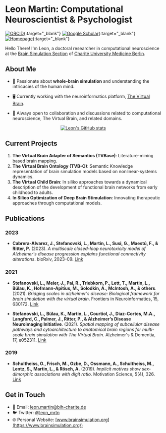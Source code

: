 # Leon Martin: Computational Neuroscientist & Psychologist
[![ORCID](https://img.shields.io/badge/ORCID-0000--0002--2599--0165-9745f5?style=flat-square.svg)](https://orcid.org/0000-0002-2599-0165){:target="_blank"}
[![Google Scholar](https://img.shields.io/badge/Google-Scholar-orange?style=flat-square.svg)](https://scholar.google.com/citations?user=u2lL5j8AAAAJ&hl=en){:target="_blank"}
[![Homepage](https://img.shields.io/badge/Visit-Homepage-blue?style=flat-square&logo=HomeAdvisor)](https://leon-k-martin.github.io/){:target="_blank"}

Hello There! I'm Leon, a doctoral researcher in computational neuroscience at the [Brain Simulation Section](https://www.brainsimulation.org) of [Charité University Medicine Berlin](https://neurologie.charite.de/en/metas/person_detail/person/address_detail/leon_martin_bsc-1/). 

## About Me

- 🧠 Passionate about **whole-brain simulation** and understanding the intricacies of the human mind.
  
- 🖥 Currently working with the neuroinformatics platform, [The Virtual Brain](https://www.thevirtualbrain.org/).
  
- 🤝 Always open to collaboration and discussions related to computational neuroscience, The Virtual Brain, and related domains.

<p align="center">
  <a href="https://github.com/anuraghazra/github-readme-stats">
    <img src="https://github-readme-stats.vercel.app/api?username=leon-k-martin" alt="Leon's GitHub stats"/>
  </a>
</p>

## Current Projects

1. **The Virtual Brain Adapter of Semantics (TVBase)**: Literature-mining based brain mapping.
2. **The Virtual Brain Ontology (TVB-O)**: Semantic Knowledge representation of brain simulation models based on nonlinear-systems dynamics.
3. **The Virtual Child Brain**: In siliko approaches towards a dynamical description of the development of functional brain networks from early childhood to adults.
4. **In Silico Optimization of Deep Brain Stimulation**: Innovating therapeutic approaches through computational models.

## Publications

### 2023

- **Cabrera-Alvarez, J., Stefanovski, L., Martin, L., Susi, G., Maestú, F., & Ritter, P.** (2023). *A multiscale closed-loop neurotoxicity model of Alzheimer's disease progression explains functional connectivity alterations*. bioRxiv, 2023–09. [Link](#)

### 2021

- **Stefanovski, L., Meier, J., Pai, R., Triebkorn, P., Lett, T., Martin, L., Bülau, K., Hofmann-Apitius, M., Solodkin, A., McIntosh, A., & others**. (2021). *Bridging scales in alzheimer's disease: Biological framework for brain simulation with the virtual brain*. Frontiers in Neuroinformatics, 15, 630172. [Link](#)

- **Stefanovski, L., Bülau, K., Martin, L., Courtiol, J., Diaz-Cortes, M.A., Langford, C., Palmer, J., Ritter, P., & Alzheimer’s Disease Neuroimaging Initiative**. (2021). *Spatial mapping of subcellular disease pathways and cytoarchitecture to anatomical brain regions for multi-scale brain simulation with The Virtual Brain*. Alzheimer's & Dementia, 17, e052311. [Link](#)

### 2019

- **Schultheiss, O., Frisch, M., Ozbe, D., Ossmann, A., Schultheiss, M., Lentz, S., Martin, L., & Rösch, A.** (2019). *Implicit motives show sex-dimorphic associations with digit ratio*. Motivation Science, 5(4), 326. [Link](#)


## Get in Touch
- 📧 Email: leon.martin@bih-charite.de
- 🐦 Twitter: [@leon_mrtn](https://twitter.com/leon_mrtn)
- 🌐 Personal Website: [www.brainsimulation.org](https://www.brainsimulation.org/)

